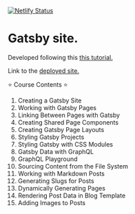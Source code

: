 [![Netlify Status](https://api.netlify.com/api/v1/badges/b9e0b672-fb78-4e57-957b-4da48b36fc66/deploy-status)](https://app.netlify.com/sites/eloi-gatsby-blog/deploys)

<h1>Gatsby site. </h1>
<p>Developed following this <a href="https://www.youtube.com/watch?v=kzWIUX3CpuI">
    this tutorial.
  </a></p>
<p>Link to the <a href="https://eloi-gatsby-blog.netlify.app/">
    deployed site.
  </a></p>
<p>⭐️ Course Contents ⭐️</p>
<ol>
<li>Creating a Gatsby Site</li>
<li>Working with Gatsby Pages</li>
<li>Linking Between Pages with Gatsby</li>
<li>Creating Shared Page Components</li>
<li>Creating Gatsby Page Layouts</li>
<li>Styling Gatsby Projects</li>
<li>Styling Gatsby with CSS Modules</li>
<li>Gatsby Data with GraphQL</li>
<li>GraphQL Playground</li>
<li>Sourcing Content from the File System</li>
<li>Working with Markdown Posts</li>
<li>Generating Slugs for Posts</li>
<li>Dynamically Generating Pages</li>
<li>Rendering Post Data in Blog Template</li>
<li>Adding Images to Posts</li>
</ol>
